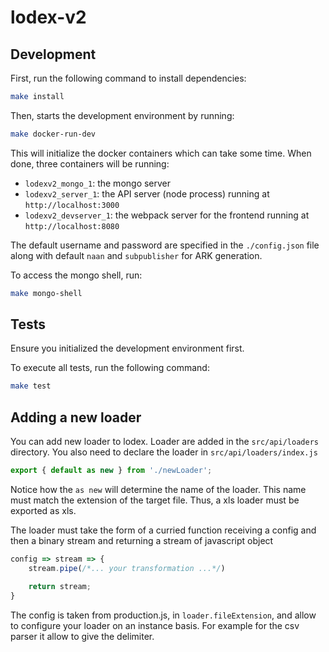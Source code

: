 # lodex-v2

## Development

First, run the following command to install dependencies:
```sh
make install
```

Then, starts the development environment by running:
```sh
make docker-run-dev
```

This will initialize the docker containers which can take some time.
When done, three containers will be running:

- `lodexv2_mongo_1`: the mongo server
- `lodexv2_server_1`: the API server (node process) running at `http://localhost:3000`
- `lodexv2_devserver_1`: the webpack server for the frontend running at `http://localhost:8080`

The default username and password are specified in the `./config.json` file along with default `naan` and `subpublisher` for ARK generation.

To access the mongo shell, run:
```sh
make mongo-shell
```

## Tests

Ensure you initialized the development environment first.

To execute all tests, run the following command:
```sh
make test
```

## Adding a new loader

You can add new loader to lodex.
Loader are added in the `src/api/loaders` directory.
You also need to declare the loader in `src/api/loaders/index.js`
```js
export { default as new } from './newLoader';
```
Notice how the `as new` will determine the name of the loader.
This name must match the extension of the target file. Thus, a xls loader must be exported as xls.

The loader must take the form of a curried function receiving a config and then a binary stream and returning a stream of javascript object
```js
config => stream => {
    stream.pipe(/*... your transformation ...*/)

    return stream;
}
```

The config is taken from production.js, in `loader.fileExtension`, and allow to configure your loader on an instance basis.
For example for the csv parser it allow to give the delimiter.
